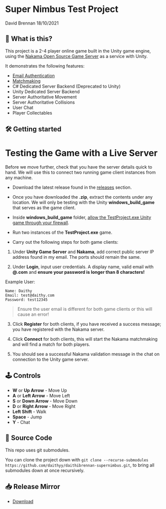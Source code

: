 #  Super Nimbus Test Project
David Brennan
18/10/2021

## 💬 What is this?
This project is a 2-4 player online game built in the Unity game engine, using the [Nakama Open Source Game Server](https://heroiclabs.com/nakama-opensource/) as a service with Unity.

It demonstrates the following features:
- [Email Authentication](https://heroiclabs.com/docs/authentication/#email)
- [Matchmaking](https://heroiclabs.com/docs/gameplay-matchmaker/)
- C# Dedicated Server Backend (Deprecated to Unity)
- Unity Dedicated Server Backend
- Server Authoritative Movement
- Server Authoritative Collisions
- User Chat
- Player Collectables

## 🛠️ Getting started
# Testing the Game with a Live Server
Before we move further, check that you have the server details quick to hand. We will use this to connect two running game client instances from any machine.

- Download the latest release found in the [releases](https://github.com/daithyy/daithibrennan-supernimbus/releases) section.

- Once you have downloaded the **.zip**, extract the contents under any location. We will only be testing with the Unity **windows_build_game** that serves as the game client.

- Inside **windows_build_game** folder, [allow the TestProject.exe Unity game through your firewall](https://pureinfotech.com/allow-apps-firewall-windows-10/).

- Run two instances of the **TestProject.exe** game.

- Carry out the following steps for both game clients: 

1. Under **Unity Game Server** and **Nakama**, add correct public server IP address found in my email. The ports should remain the same.

2. Under **Login**, input user credentials. A display name, valid email with **@.com** and **ensure your password is longer than 8 characters!**

Example User:

```
Name: Daithy
Email: test@daithy.com
Password: test12345
```

> Ensure the user email is different for both game clients or this will cause an error!

3. Click **Register** for both clients, if you have received a success message; you have registered with the Nakama server.

4. Click **Connect** for both clients, this will start the Nakama matchmaking and will find a match for both players.

5. You should see a successful Nakama validation message in the chat on connection to the Unity game server.

## 🕹️ Controls

- **W** or **Up Arrow** - Move Up
- **A** or **Left Arrow** - Move Left
- **S** or **Down Arrow** - Move Down
- **D** or **Right Arrow** - Move Right
- **Left Shift** - Walk
- **Space** - Jump
- **Y** - Chat

## 📁 Source Code
This repo uses git submodules.

You can clone the project down with `git clone --recurse-submodules https://github.com/daithyy/daithibrennan-supernimbus.git`, to bring all submodules down at once recursively.

## 📥 Release Mirror
- [Download](https://www.mediafire.com/file/p93chs7kfn3b0yy/DAITHIBRENNAN_HIREPROJECT.zip/file)
